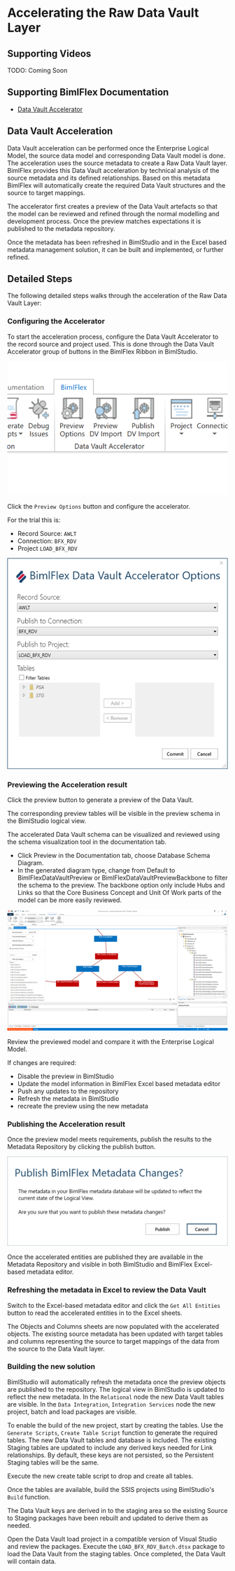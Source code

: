 # Accelerating the Raw Data Vault Layer

## Supporting Videos

TODO: Coming Soon

## Supporting BimlFlex Documentation

* [Data Vault Accelerator](../user-guide/data-vault-accelerator.md)

## Data Vault Acceleration

Data Vault acceleration can be performed once the Enterprise Logical Model, the source data model and corresponding Data Vault model is done. The acceleration uses the source metadata to create a Raw Data Vault layer. BimlFlex provides this Data Vault acceleration by technical analysis of the source metadata and its defined relationships. Based on this metadata BimlFlex will automatically create the required Data Vault structures and the source to target mappings.

The accelerator first creates a preview of the Data Vault artefacts so that the model can be reviewed and refined through the normal modelling and development process. Once the preview matches expectations it is published to the metadata repository.

Once the metadata has been refreshed in BimlStudio and in the Excel based metadata management solution, it can be built and implemented, or further refined.

## Detailed Steps

The following detailed steps walks through the acceleration of the Raw Data Vault Layer:

### Configuring the Accelerator

To start the acceleration process, configure the Data Vault Accelerator to the record source and project used. This is done through the Data Vault Accelerator group of buttons in the BimlFlex Ribbon in BimlStudio.

![Data Vault Accelerator UI -center -50%](../user-guide/images/bimlflex-ss-v5-accelerator-ui-tab-group.png)

Click the `Preview Options` button and configure the accelerator.

For the trial this is:

* Record Source: `AWLT`
* Connection: `BFX_RDV`
* Project `LOAD_BFX_RDV`

![Data Vault Accelerator Options -center -50%](../user-guide/images/bimlflex-ss-v5-data-vault-accelerator-options.png)

### Previewing the Acceleration result

Click the preview button to generate a preview of the Data Vault.

The corresponding preview tables will be visible in the preview schema in the BimlStudio logical view.

The accelerated Data Vault schema can be visualized and reviewed using the schema visualization tool in the documentation tab.

* Click Preview in the Documentation tab, choose Database Schema Diagram.
* In the generated diagram type, change from Default to BimlFlexDataVaultPreview or BimlFlexDataVaultPreviewBackbone to filter the schema to the preview. The backbone option only include Hubs and Links so that the Core Business Concept and Unit Of Work parts of the model can be more easily reviewed.

![Data Vault Accelerator Schema Preview -center -50%](../user-guide/images/bimlflex-ss-v5-data-vault-schema-preview.png)

Review the previewed model and compare it with the Enterprise Logical Model.

If changes are required:

* Disable the preview in BimlStudio
* Update the model information in BimlFlex Excel based metadata editor
* Push any updates to the repository
* Refresh the metadata in BimlStudio
* recreate the preview using the new metadata

### Publishing the Acceleration result

Once the preview model meets requirements, publish the results to the Metadata Repository by clicking the publish button.

![Data Vault Accelerator Publish -center -50%](../user-guide/images/bimlflex-ss-v5-accelerator-publish-metadata-changes.png)

Once the accelerated entities are published they are available in the Metadata Repository and visible in both BimlStudio and BimlFlex Excel-based metadata editor.

### Refreshing the metadata in Excel to review the Data Vault

Switch to the Excel-based metadata editor and click the `Get All Entities` button to read the accelerated entities in to the Excel sheets.

The Objects and Columns sheets are now populated with the accelerated objects. The existing source metadata has been updated with target tables and columns representing the source to target mappings of the data from the source to the Data Vault layer.

### Building the new solution

BimlStudio will automatically refresh the metadata once the preview objects are published to the repository. The logical view in BimlStudio is updated to reflect the new metadata. In the `Relational` node the new Data Vault tables are visible. In the `Data Integration`, `Integration Services` node the new project, batch and load packages are visible.

To enable the build of the new project, start by creating the tables. Use the `Generate Scripts`, `Create Table Script` function to generate the required tables. The new Data Vault tables and database is included. The existing Staging tables are updated to include any derived keys needed for Link relationships. By default, these keys are not persisted, so the Persistent Staging tables will be the same.

Execute the new create table script to drop and create all tables.

Once the tables are available, build the SSIS projects using BimlStudio's `Build` function.

The Data Vault keys are derived in to the staging area so the existing Source to Staging packages have been rebuilt and updated to derive them as needed.

Open the Data Vault load project in a compatible version of Visual Studio and review the packages. Execute the `LOAD_BFX_RDV_Batch.dtsx` package to load the Data Vault from the staging tables. Once completed, the Data Vault will contain data.